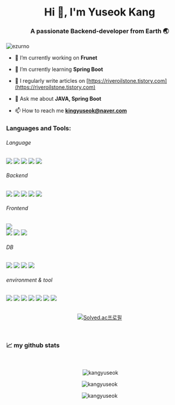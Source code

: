 <h1 align="center">Hi 👋, I'm Yuseok Kang</h1>
<h3 align="center">A passionate Backend-developer from Earth 🌏</h3>

<p align="left"> <img src="https://komarev.com/ghpvc/?username=ezurno&label=Profile%20views&color=0e75b6&style=flat" alt="ezurno" /> </p>

- 🔭 I’m currently working on **Frunet**

- 🌱 I’m currently learning **Spring Boot**

- 📝 I regularly write articles on [https://riveroilstone.tistory.com](https://riveroilstone.tistory.com)

- 💬 Ask me about **JAVA, Spring Boot**

- 📫 How to reach me **kingyuseok@naver.com**


<h3 align="left">Languages and Tools:</h3>

###### Language
<div>
<img src="https://img.shields.io/badge/java-007396?style=flat-square&logo=java&logoColor=FFFFFF"/>
<img src="https://img.shields.io/badge/javascript-F7DF1E?style=flat-square&logo=javascript&logoColor=000000"/>
<img src="https://img.shields.io/badge/C++-00599C?style=flat-square&logo=c%2B%2B&logoColor=FFFFFFF"/>
<img src="https://img.shields.io/badge/C-A8B9CC?style=flat-square&logo=C&logoColor=000000"/>
<img src="https://img.shields.io/badge/Python-3776AB?style=flat-square&logo=Python&logoColor=FFFFFF"/>  
</div>



###### Backend

<div>
<img src="https://img.shields.io/badge/Node.js-339933?style=flat-square&logo=Node.js&logoColor=FFFFFF"/>
<img src="https://img.shields.io/badge/spring-6DB33F?style=flat-square&logo=spring&logoColor=FFFFFF"/>
<img src="https://img.shields.io/badge/SpringBoot-6DB33F?style=flat-square&logo=SpringBoot&logoColor=FFFFFF"/>
<img src="https://img.shields.io/badge/SpringSecurity-6DB33F?style=flat-square&logo=SpringSecurity&logoColor=FFFFFF"/>
<img src="https://img.shields.io/badge/Thymeleaf-005F0F?style=flat-square&logo=Thymeleaf&logoColor=FFFFFF"/>


</div>

###### Frontend

<div>
<img src="https://img.shields.io/badge/Vue.js-4FC08D?style=flat-square&logo=Vue.js&logoColor=FFFFFF"/>
<div/>
  
<div>
<img src="https://img.shields.io/badge/html5-E34F26?style=flat-square&logo=html5&logoColor=FFFFFF"/>
<img src="https://img.shields.io/badge/css3-1572B6?style=flat-square&logo=css3&logoColor=FFFFFF"/>
<img src="https://img.shields.io/badge/bootstrap-7952B3?style=flat-square&logo=bootstrap&logoColor=FFFFFF"/>
</div>

###### DB
<div>
<img src="https://img.shields.io/badge/mysql-4479A1?style=flat-square&logo=mysql&logoColor=FFFFFF"/>
<img src="https://img.shields.io/badge/oracle-F80000?style=flat-square&logo=oracle&logoColor=FFFFFF"/>
<img src="https://img.shields.io/badge/MongoDB-47A248?style=flat-square&logo=MongoDB&logoColor=FFFFFF"/>
<img src="https://img.shields.io/badge/Redis-DC382D?style=flat-square&logo=Redis&logoColor=FFFFFF"/>
</div>


###### environment & tool

<div>
<img src="https://img.shields.io/badge/git-F05032?style=flat-square&logo=git&logoColor=FFFFFF"/>
<img src="https://img.shields.io/badge/github-181717?style=flat-square&logo=github&logoColor=FFFFFF"/>
<img src="https://img.shields.io/badge/figma-F24E1E?style=flat-square&logo=figma&logoColor=FFFFFF"/>
<img src="https://img.shields.io/badge/Visual Studio-5C2D91?style=flat-square&logo=VisualStudio&logoColor=FFFFFF"/>
<img src="https://img.shields.io/badge/vscode-007ACC?style=flat-square&logo=visualstudiocode&logoColor=FFFFFF"/>
<img src="https://img.shields.io/badge/intellij-000000?style=flat-square&logo=intellijidea&logoColor=FFFFFF"/>
<img src="https://img.shields.io/badge/DBeaver-382923?style=flat-square&logo=DBeaver&logoColor=FFFFFF"/>
</div>

<br>
<div align="center">

  
[![Solved.ac프로필](http://mazassumnida.wtf/api/generate_badge?boj=kangyuseok)](https://solved.ac/{handle})

</div>
<br>

 <h3 align="left">📈 my github stats</h3>
<br />
<p  align="center">&nbsp;<img align="center" src="https://github-readme-stats.vercel.app/api?username=kangyuseok&show_icons=true&theme=gotham&locale=en" alt="kangyuseok" /></p>
<p  align="center"><img align="center" src="https://github-readme-streak-stats.herokuapp.com/?user=kangyuseok&theme=gotham" alt="kangyuseok" /></p>

<p align="center"><img align="center" src="https://github-readme-stats.vercel.app/api/top-langs?username=kangyuseok&show_icons=true&locale=en&layout=compact&theme=gotham" alt="kangyuseok" /></p>
